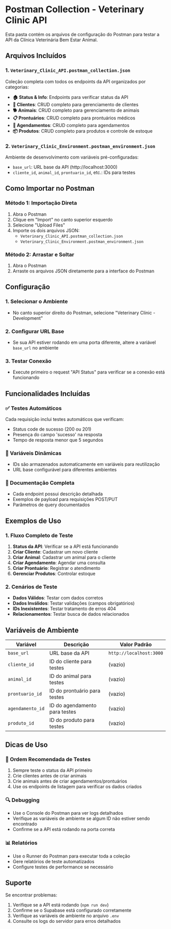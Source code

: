 # Postman Collection - Veterinary Clinic API

Esta pasta contém os arquivos de configuração do Postman para testar a API da Clínica Veterinária Bem Estar Animal.

## Arquivos Incluídos

### 1. `Veterinary_Clinic_API.postman_collection.json`
Coleção completa com todos os endpoints da API organizados por categorias:

- **🏠 Status & Info**: Endpoints para verificar status da API
- **👥 Clientes**: CRUD completo para gerenciamento de clientes
- **🐕 Animais**: CRUD completo para gerenciamento de animais
- **📋 Prontuários**: CRUD completo para prontuários médicos
- **📅 Agendamentos**: CRUD completo para agendamentos
- **📦 Produtos**: CRUD completo para produtos e controle de estoque

### 2. `Veterinary_Clinic_Environment.postman_environment.json`
Ambiente de desenvolvimento com variáveis pré-configuradas:

- `base_url`: URL base da API (http://localhost:3000)
- `cliente_id`, `animal_id`, `prontuario_id`, etc.: IDs para testes

## Como Importar no Postman

### Método 1: Importação Direta
1. Abra o Postman
2. Clique em "Import" no canto superior esquerdo
3. Selecione "Upload Files"
4. Importe os dois arquivos JSON:
   - `Veterinary_Clinic_API.postman_collection.json`
   - `Veterinary_Clinic_Environment.postman_environment.json`

### Método 2: Arrastar e Soltar
1. Abra o Postman
2. Arraste os arquivos JSON diretamente para a interface do Postman

## Configuração

### 1. Selecionar o Ambiente
- No canto superior direito do Postman, selecione "Veterinary Clinic - Development"

### 2. Configurar URL Base
- Se sua API estiver rodando em uma porta diferente, altere a variável `base_url` no ambiente

### 3. Testar Conexão
- Execute primeiro o request "API Status" para verificar se a conexão está funcionando

## Funcionalidades Incluídas

### ✅ Testes Automáticos
Cada requisição inclui testes automáticos que verificam:
- Status code de sucesso (200 ou 201)
- Presença do campo 'sucesso' na resposta
- Tempo de resposta menor que 5 segundos

### 🔄 Variáveis Dinâmicas
- IDs são armazenados automaticamente em variáveis para reutilização
- URL base configurável para diferentes ambientes

### 📝 Documentação Completa
- Cada endpoint possui descrição detalhada
- Exemplos de payload para requisições POST/PUT
- Parâmetros de query documentados

## Exemplos de Uso

### 1. Fluxo Completo de Teste
1. **Status da API**: Verificar se a API está funcionando
2. **Criar Cliente**: Cadastrar um novo cliente
3. **Criar Animal**: Cadastrar um animal para o cliente
4. **Criar Agendamento**: Agendar uma consulta
5. **Criar Prontuário**: Registrar o atendimento
6. **Gerenciar Produtos**: Controlar estoque

### 2. Cenários de Teste
- **Dados Válidos**: Testar com dados corretos
- **Dados Inválidos**: Testar validações (campos obrigatórios)
- **IDs Inexistentes**: Testar tratamento de erros 404
- **Relacionamentos**: Testar busca de dados relacionados

## Variáveis de Ambiente

| Variável | Descrição | Valor Padrão |
|----------|-----------|--------------|
| `base_url` | URL base da API | `http://localhost:3000` |
| `cliente_id` | ID do cliente para testes | (vazio) |
| `animal_id` | ID do animal para testes | (vazio) |
| `prontuario_id` | ID do prontuário para testes | (vazio) |
| `agendamento_id` | ID do agendamento para testes | (vazio) |
| `produto_id` | ID do produto para testes | (vazio) |

## Dicas de Uso

### 🎯 Ordem Recomendada de Testes
1. Sempre teste o status da API primeiro
2. Crie clientes antes de criar animais
3. Crie animais antes de criar agendamentos/prontuários
4. Use os endpoints de listagem para verificar os dados criados

### 🔍 Debugging
- Use o Console do Postman para ver logs detalhados
- Verifique as variáveis de ambiente se algum ID não estiver sendo encontrado
- Confirme se a API está rodando na porta correta

### 📊 Relatórios
- Use o Runner do Postman para executar toda a coleção
- Gere relatórios de teste automatizados
- Configure testes de performance se necessário

## Suporte

Se encontrar problemas:
1. Verifique se a API está rodando (`npm run dev`)
2. Confirme se o Supabase está configurado corretamente
3. Verifique as variáveis de ambiente no arquivo `.env`
4. Consulte os logs do servidor para erros detalhados